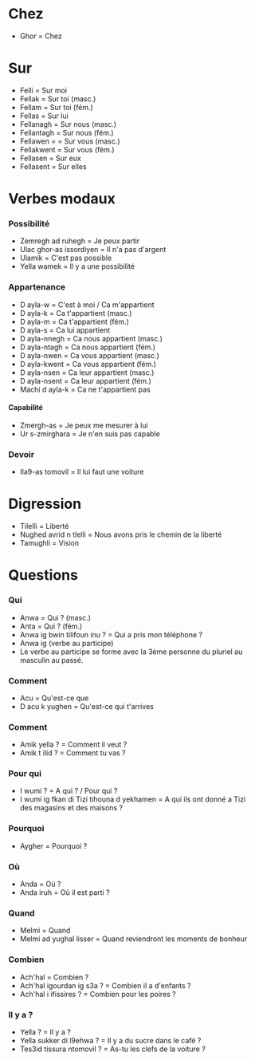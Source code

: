 # Chez

- Ghor = Chez

# Sur

- Felli = Sur moi
- Fellak = Sur toi (masc.)
- Fellam = Sur toi (fém.)
- Fellas = Sur lui
- Fellanagh = Sur nous (masc.)
- Fellantagh = Sur nous (fém.)
- Fellawen = = Sur vous (masc.)
- Fellakwent = Sur vous (fém.)
- Fellasen = Sur eux
- Fellasent = Sur elles

# Verbes modaux

### Possibilité

- Zemregh ad ruhegh = Je peux partir
- Ulac ghor-as issordiyen = Il n'a pas d'argent
- Ulamik = C'est pas possible
- Yella wamek = Il y a une possibilité

### Appartenance

- D ayla-w = C'est à moi / Ca m'appartient
- D ayla-k = Ca t'appartient (masc.)
- D ayla-m = Ca t'appartient (fém.)
- D ayla-s = Ca lui appartient
- D ayla-nnegh = Ca nous appartient (masc.)
- D ayla-ntagh = Ca nous appartient (fém.)
- D ayla-nwen = Ca vous appartient (masc.)
- D ayla-kwent = Ca vous appartient (fém.)
- D ayla-nsen = Ca leur appartient (masc.)
- D ayla-nsent = Ca leur appartient (fém.)
- Machi d ayla-k = Ca ne t'appartient pas

#### Capabilité

- Zmergh-as = Je peux me mesurer à lui
- Ur s-zmirghara = Je n'en suis pas capable

### Devoir

- Ila9-as tomovil = Il lui faut une voiture

# Digression

- Tilelli = Liberté
- Nughed avrid n tlelli = Nous avons pris le chemin de la liberté
- Tamughli = Vision

# Questions

### Qui

- Anwa = Qui ? (masc.)
- Anta = Qui ? (fém.)
- Anwa ig bwin tilifoun inu ? = Qui a pris mon téléphone ?
- Anwa ig (verbe au participe)
- Le verbe au participe se forme avec la 3ème personne du pluriel au masculin au passé.

### Comment

- Acu = Qu'est-ce que
- D acu k yughen = Qu'est-ce qui t'arrives

### Comment

- Amik yella ? = Comment il veut ?
- Amik t ilid ? = Comment tu vas ?

### Pour qui

- I wumi ? = A qui ? / Pour qui ?
- I wumi ig fkan di Tizi tihouna d yekhamen = A qui ils ont donné a Tizi des magasins et des maisons ?

### Pourquoi

- Aygher = Pourquoi ?

### Où

- Anda = Où ?
- Anda iruh = Où il est parti ?

### Quand

- Melmi = Quand
- Melmi ad yughal lisser = Quand reviendront les moments de bonheur

### Combien

- Ach'hal = Combien ?
- Ach'hal igourdan ig s3a ? = Combien il a d'enfants ?
- Ach'hal i ifissires ? = Combien pour les poires ?

### Il y a ?

- Yella ? = Il y a ?
- Yella sukker di l9ehwa ? = Il y a du sucre dans le café ?
- Tes3id tissura ntomovil ? = As-tu les clefs de la voiture ?
